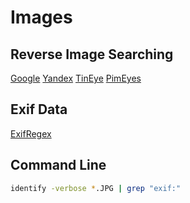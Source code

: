 # Images

## Reverse Image Searching

[Google](https://images.google.com)
[Yandex](https://yandex.com/images)
[TinEye](https://tineye.com)
[PimEyes](https://pimeyes.com)

## Exif Data
[ExifRegex](http://exif.regex.info/exif.cgi)

## Command Line
```sh
identify -verbose *.JPG | grep "exif:"
```